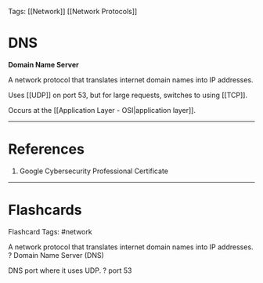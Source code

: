 Tags: [[Network]] [[Network Protocols]]
# DNS

**Domain Name Server**

A network protocol that translates internet domain names into IP addresses.

Uses [[UDP]] on port 53, but for large requests, switches to using [[TCP]].

Occurs at the [[Application Layer - OSI|application layer]].

---
# References

1. Google Cybersecurity Professional Certificate

---
# Flashcards

Flashcard Tags: #network 

A network protocol that translates internet domain names into IP addresses.
?
Domain Name Server (DNS)
<!--SR:!2024-05-22,11,270-->

DNS port where it uses UDP.
?
port 53
<!--SR:!2024-05-14,3,230-->